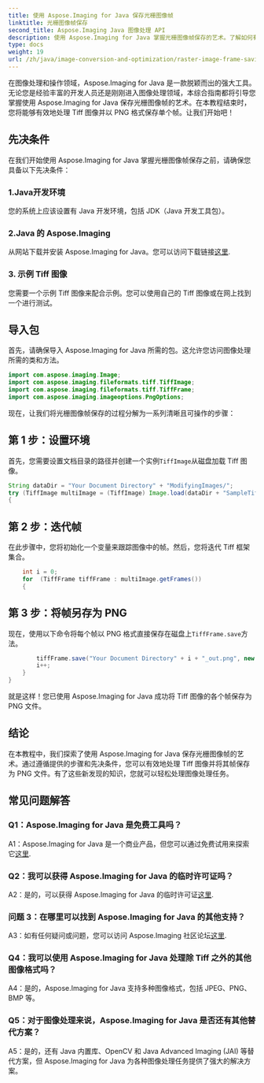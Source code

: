 ```yaml
---
title: 使用 Aspose.Imaging for Java 保存光栅图像帧
linktitle: 光栅图像帧保存
second_title: Aspose.Imaging Java 图像处理 API
description: 使用 Aspose.Imaging for Java 掌握光栅图像帧保存的艺术。了解如何有效处理 Tiff 图像并以 PNG 格式保存各个帧。
type: docs
weight: 19
url: /zh/java/image-conversion-and-optimization/raster-image-frame-saving/
---
```

在图像处理和操作领域，Aspose.Imaging for Java 是一款脱颖而出的强大工具。无论您是经验丰富的开发人员还是刚刚进入图像处理领域，本综合指南都将引导您掌握使用 Aspose.Imaging for Java 保存光栅图像帧的艺术。在本教程结束时，您将能够有效地处理 Tiff 图像并以 PNG 格式保存单个帧。让我们开始吧！

## 先决条件

在我们开始使用 Aspose.Imaging for Java 掌握光栅图像帧保存之前，请确保您具备以下先决条件：

### 1.Java开发环境
您的系统上应该设置有 Java 开发环境，包括 JDK（Java 开发工具包）。

### 2.Java 的 Aspose.Imaging
从网站下载并安装 Aspose.Imaging for Java。您可以访问下载链接[这里](https://releases.aspose.com/imaging/java/).

### 3. 示例 Tiff 图像
您需要一个示例 Tiff 图像来配合示例。您可以使用自己的 Tiff 图像或在网上找到一个进行测试。

## 导入包

首先，请确保导入 Aspose.Imaging for Java 所需的包。这允许您访问图像处理所需的类和方法。

```java
import com.aspose.imaging.Image;
import com.aspose.imaging.fileformats.tiff.TiffImage;
import com.aspose.imaging.fileformats.tiff.TiffFrame;
import com.aspose.imaging.imageoptions.PngOptions;
```

现在，让我们将光栅图像帧保存的过程分解为一系列清晰且可操作的步骤：

## 第 1 步：设置环境

首先，您需要设置文档目录的路径并创建一个实例`TiffImage`从磁盘加载 Tiff 图像。

```java
String dataDir = "Your Document Directory" + "ModifyingImages/";
try (TiffImage multiImage = (TiffImage) Image.load(dataDir + "SampleTiff1.tiff"))
{
```

## 第 2 步：迭代帧

在此步骤中，您将初始化一个变量来跟踪图像中的帧。然后，您将迭代 Tiff 框架集合。

```java
    int i = 0;
    for  (TiffFrame tiffFrame : multiImage.getFrames())
    {
```

## 第 3 步：将帧另存为 PNG

现在，使用以下命令将每个帧以 PNG 格式直接保存在磁盘上`TiffFrame.save`方法。

```java
        tiffFrame.save("Your Document Directory" + i + "_out.png", new PngOptions());
        i++;
    }
}
```

就是这样！您已使用 Aspose.Imaging for Java 成功将 Tiff 图像的各个帧保存为 PNG 文件。

## 结论

在本教程中，我们探索了使用 Aspose.Imaging for Java 保存光栅图像帧的艺术。通过遵循提供的步骤和先决条件，您可以有效地处理 Tiff 图像并将其帧保存为 PNG 文件。有了这些新发现的知识，您就可以轻松处理图像处理任务。

## 常见问题解答

### Q1：Aspose.Imaging for Java 是免费工具吗？

 A1：Aspose.Imaging for Java 是一个商业产品，但您可以通过免费试用来探索它[这里](https://releases.aspose.com/).

### Q2：我可以获得 Aspose.Imaging for Java 的临时许可证吗？

 A2：是的，可以获得 Aspose.Imaging for Java 的临时许可证[这里](https://purchase.aspose.com/temporary-license/).

### 问题 3：在哪里可以找到 Aspose.Imaging for Java 的其他支持？

 A3：如有任何疑问或问题，您可以访问 Aspose.Imaging 社区论坛[这里](https://forum.aspose.com/).

### Q4：我可以使用 Aspose.Imaging for Java 处理除 Tiff 之外的其他图像格式吗？

A4：是的，Aspose.Imaging for Java 支持多种图像格式，包括 JPEG、PNG、BMP 等。

### Q5：对于图像处理来说，Aspose.Imaging for Java 是否还有其他替代方案？

A5：是的，还有 Java 内置库、OpenCV 和 Java Advanced Imaging (JAI) 等替代方案，但 Aspose.Imaging for Java 为各种图像处理任务提供了强大的解决方案。